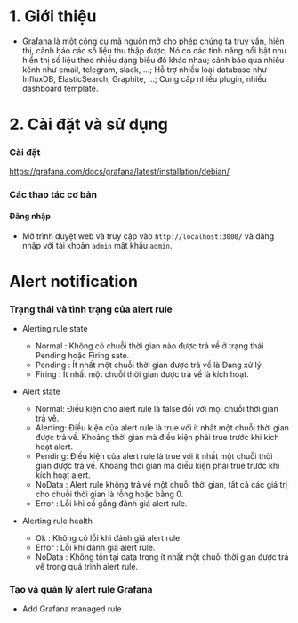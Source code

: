 # 1. Giới thiệu
- Grafana là một công cụ mã nguồn mở cho phép chúng ta truy vấn, hiển thị, cảnh báo các số liệu thu thập được. Nó có các tính năng nổi bật như hiển thị số liệu theo nhiều dạng biểu đồ khác nhau; cảnh báo qua nhiều kênh như email, telegram, slack, …; Hỗ trợ nhiều loại database như InfluxDB, ElasticSearch, Graphite, …; Cung cấp nhiều plugin, nhiều dashboard template.

# 2. Cài đặt và sử dụng

### Cài đặt
https://grafana.com/docs/grafana/latest/installation/debian/

### Các thao tác cơ bản

#### Đăng nhập
- Mở trình duyệt web và truy cập vào `http://localhost:3000/` và đăng nhập với tài khoản `admin` mật khẩu `admin`.







# Alert notification

### Trạng thái và tình trạng của alert rule

- Alerting rule state
<ul>
  <ul>
  <li> Normal : Không có chuỗi thời gian nào được trả về ở trạng thái Pending hoặc Firing sate.
  <li> Pending : Ít nhất một chuỗi thời gian được trả về là Đang xử lý.
  <li> Firing : Ít nhất một chuỗi thời gian được trả về là kích hoạt.
</ul>
  </ul>
    
    
- Alert state
<ul>
  <ul>
  <li> Normal: Điều kiện cho alert rule là false đối với mọi chuỗi thời gian trả về.
  <li> Alerting: Điều kiện của alert rule là true với ít nhất một chuỗi thời gian được trả về. Khoảng thời gian mà điều kiện phải true trước khi kích hoạt alert.
  <li> Pending: Điều kiện của alert rule là true với ít nhất một chuỗi thời gian được trả về. Khoảng thời gian mà điều kiện phải true trước khi kích hoạt alert.
    <li> NoData : Alert rule không trả về một chuỗi thời gian, tất cả các giá trị cho chuỗi thời gian là rỗng hoặc bằng 0.
    <li> Error : Lỗi khi cố gắng đánh giá alert rule.
</ul>
  </ul>


- Alerting rule health

<ul>
  <ul>
  <li> Ok : Không có lỗi khi đánh giá alert rule.
  <li> Error : Lỗi khi đánh giá alert rule.
  <li> NoData : Không tồn tại data trong ít nhất một chuỗi thời gian được trả về trong quá trình alert rule.
</ul>
  </ul>


### Tạo và quản lý alert rule Grafana

- Add Grafana managed rule






